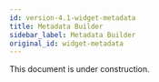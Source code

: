 ```yaml
---
id: version-4.1-widget-metadata
title: Metadata Builder
sidebar_label: Metadata Builder
original_id: widget-metadata
---
```


This document is under construction.